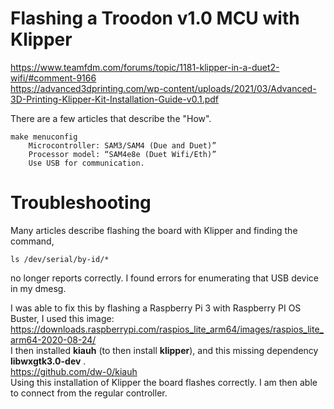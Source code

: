 # Flashing a Troodon v1.0 MCU with Klipper
https://www.teamfdm.com/forums/topic/1181-klipper-in-a-duet2-wifi/#comment-9166<br>
https://advanced3dprinting.com/wp-content/uploads/2021/03/Advanced-3D-Printing-Klipper-Kit-Installation-Guide-v0.1.pdf<br>

There are a few articles that describe the "How".<br>

    make menuconfig
        Microcontroller: SAM3/SAM4 (Due and Duet)”
        Processor model: “SAM4e8e (Duet Wifi/Eth)”
        Use USB for communication.

# Troubleshooting
Many articles describe flashing the board with Klipper and finding the command,

    ls /dev/serial/by-id/*

no longer reports correctly. I found errors for enumerating that USB device in my dmesg.

I was able to fix this by flashing a Raspberry Pi 3 with Raspberry PI OS Buster, I used this image:<br>
https://downloads.raspberrypi.com/raspios_lite_arm64/images/raspios_lite_arm64-2020-08-24/<br>
I then installed **kiauh** (to then install **klipper**), and this missing dependency **libwxgtk3.0-dev** .<br>
https://github.com/dw-0/kiauh<br>
Using this installation of Klipper the board flashes correctly. I am then able to connect from the regular controller.<br>